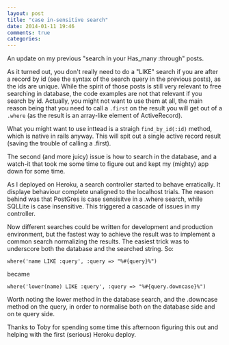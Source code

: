 ```yaml
---
layout: post
title: "case in-sensitive search"
date: 2014-01-11 19:46
comments: true
categories: 
---
```

<p>An update on my previous "search in your Has_many :through" posts.</p>
<p>As it turned out, you don't really need to do a "LIKE" search if you are after a record by id (see the syntax of the search query in the previous posts), as the ids are unique. While the spirit of those posts is still very relevant to free searching in database, the code examples are not that relevant if you search by id. Actually, you might not want to use them at all, the main reason being that you need to call a <code>.first</code> on the result you will get out of a <code>.where</code> (as the result is an array-like element of ActiveRecord).</p>
<p>What you might want to use inttead is a straigh <code>find_by_id(:id)</code> method, which is native in rails anyway. This will spit out a single active record result (saving the trouble of calling a .first).</p>
<p>The second (and more juicy) issue is how to search in the database, and a watch-it that took me some time to figure out and kept my (mighty) app down for some time.</p>
<p>As I deployed on Heroku, a search controller started to behave erratically. It displaye behaviour complete unaligned to the localhost trials. The reason behind was that PostGres is case sensisitve in a .where search, while SQLLite is case insensitive. This triggered a cascade of issues in my controller.</p>
<p>Now different searches could be written for development and production environment, but the fastest way to achieve the result was to implement a common search normalizing the results. The easiest trick was to underscore both the database and the searched string. So:</p>
<code>where('name LIKE :query', :query => "%#{query}%")</code> <br>
<p>became</p>
<code>where('lower(name) LIKE :query', :query => "%#{query.downcase}%")</code>
<p>Worth noting the lower method in the database search, and the .downcase method on the query, in order to normalise both on the database side and on te query side.</p>
<p>Thanks to Toby for spending some time this afternoon figuring this out and helping with the first (serious) Heroku deploy.</p>